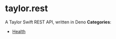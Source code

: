 # taylor.rest


A Taylor Swift REST API, written in Deno
**Categories**:

- [Health](https://github/awesome-apis/awesome-apis#health)



